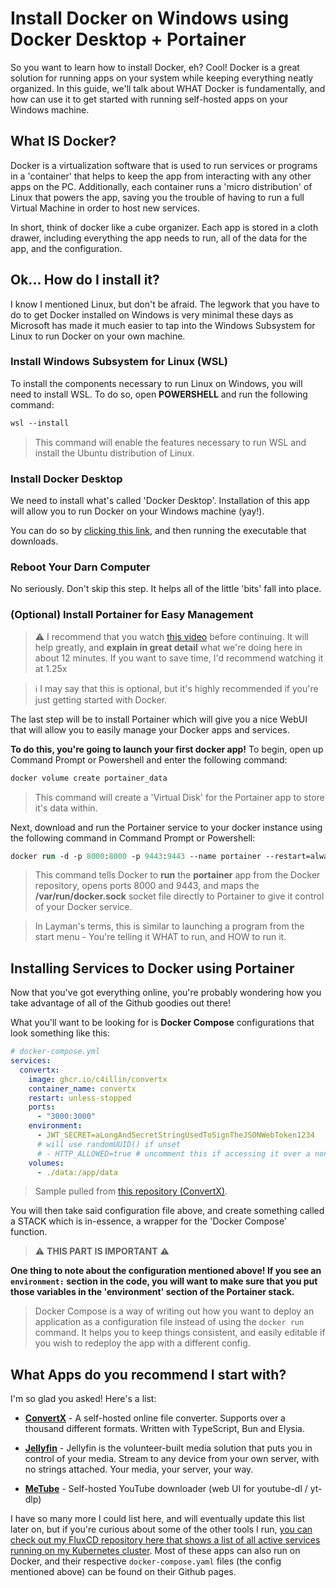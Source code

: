 # Install Docker on Windows using Docker Desktop + Portainer

So you want to learn how to install Docker, eh? Cool! Docker is a great solution for running apps on your system while keeping everything neatly organized. In this guide, we'll talk about WHAT Docker is fundamentally, and how can use it to get started with running self-hosted apps on your Windows machine.

## What IS Docker?

Docker is a virtualization software that is used to run services or programs in a 'container' that helps to keep the app from interacting with any other apps on the PC. Additionally, each container runs a 'micro distribution' of Linux that powers the app, saving you the trouble of having to run a full Virtual Machine in order to host new services.

In short, think of docker like a cube organizer. Each app is stored in a cloth drawer, including everything the app needs to run, all of the data for the app, and the configuration. 

## Ok... How do I install it?

I know I mentioned Linux, but don't be afraid. The legwork that you have to do to get Docker installed on Windows is very minimal these days as Microsoft has made it much easier to tap into the Windows Subsystem for Linux to run Docker on your own machine.

### Install Windows Subsystem for Linux (WSL)

To install the components necessary to run Linux on Windows, you will need to install WSL. To do so, open **POWERSHELL** and run the following command:

```ps
wsl --install
```

> This command will enable the features necessary to run WSL and install the Ubuntu distribution of Linux.

### Install Docker Desktop

We need to install what's called 'Docker Desktop'. Installation of this app will allow you to run Docker on your Windows machine (yay!).

You can do so by [clicking this link](https://desktop.docker.com/win/main/amd64/Docker%20Desktop%20Installer.exe), and then running the executable that downloads.

### Reboot Your Darn Computer

No seriously. Don't skip this step. It helps all of the little 'bits' fall into place.

### (Optional) Install Portainer for Easy Management

> :warning: I recommend that you watch [this video](https://www.youtube.com/watch?v=iX0HbrfRyvc&t=85s&ab_channel=NetworkChuck) before continuing. It will help greatly, and __explain in great detail__ what we're doing here in about 12 minutes. If you want to save time, I'd recommend watching it at 1.25x

> :information_source: I may say that this is optional, but it's highly recommended if you're just getting started with Docker.

The last step will be to install Portainer which will give you a nice WebUI that will allow you to easily manage your Docker apps and services.

**To do this, you're going to launch your first docker app!** To begin, open up Command Prompt or Powershell and enter the following command:

```ps
docker volume create portainer_data
```

> This command will create a 'Virtual Disk' for the Portainer app to store it's data within.

Next, download and run the Portainer service to your docker instance using the following command in Command Prompt or Powershell:

```ps
docker run -d -p 8000:8000 -p 9443:9443 --name portainer --restart=always -v /var/run/docker.sock:/var/run/docker.sock -v portainer_data:/data portainer/portainer-ce:lts
```

> This command tells Docker to **run** the **portainer** app from the Docker repository, opens ports 8000 and 9443, and maps the **/var/run/docker.sock** socket file directly to Portainer to give it control of your Docker service.

> In Layman's terms, this is similar to launching a program from the start menu - You're telling it WHAT to run, and HOW to run it.

## Installing Services to Docker using Portainer

Now that you've got everything online, you're probably wondering how you take advantage of all of the Github goodies out there!

What you'll want to be looking for is **Docker Compose** configurations that look something like this:

```yaml
# docker-compose.yml
services:
  convertx:
    image: ghcr.io/c4illin/convertx
    container_name: convertx
    restart: unless-stopped
    ports:
      - "3000:3000"
    environment:
      - JWT_SECRET=aLongAndSecretStringUsedToSignTheJSONWebToken1234 
      # will use randomUUID() if unset
      # - HTTP_ALLOWED=true # uncomment this if accessing it over a non-https connection
    volumes:
      - ./data:/app/data
```

> Sample pulled from [this repository (ConvertX)](https://github.com/C4illin/ConvertX).

You will then take said configuration file above, and create something called a STACK which is in-essence, a wrapper for the 'Docker Compose' function.

> :warning: **THIS PART IS IMPORTANT** :warning:

**One thing to note about the configuration mentioned above! If you see an `environment:` section in the code, you will want to make sure that you put those variables in the 'environment' section of the Portainer stack.**

> Docker Compose is a way of writing out how you want to deploy an application as a configuration file instead of using the `docker run` command. It helps you to keep things consistent, and easily editable if you wish to redeploy the app with a different config.

## What Apps do you recommend I start with?

I'm so glad you asked! Here's a list:

- [**ConvertX**](https://github.com/C4illin/ConvertX) - A self-hosted online file converter. Supports over a thousand different formats. Written with TypeScript, Bun and Elysia.

- [**Jellyfin**](https://jellyfin.org/) - Jellyfin is the volunteer-built media solution that puts you in control of your media. Stream to any device from your own server, with no strings attached. Your media, your server, your way.

- [**MeTube**]() - Self-hosted YouTube downloader (web UI for youtube-dl / yt-dlp)

I have so many more I could list here, and will eventually update this list later on, but if you're curious about some of the other tools I run, [you can check out my FluxCD repository here that shows a list of all active services running on my Kubernetes cluster](https://github.com/ReclaimerGold/flux-home/tree/main/apps/home-lab). Most of these apps can also run on Docker, and their respective `docker-compose.yaml` files (the config mentioned above) can be found on their Github pages.